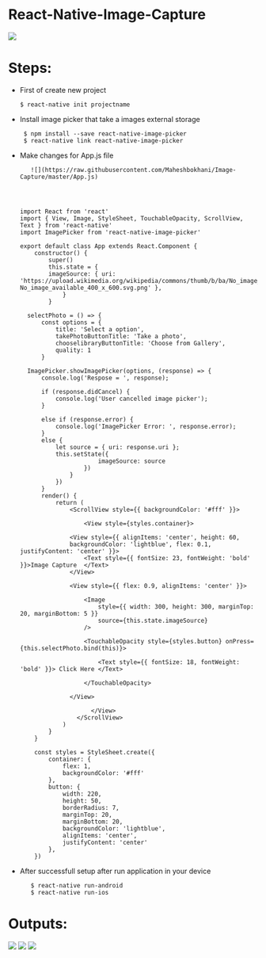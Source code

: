 # React-Native-Image-Capture

![](https://aboutreact.com/wp-content/uploads/2018/07/react_native_camera-1.png)

# Steps:

* First of create new project 
   
      $ react-native init projectname
   
   
* Install image picker that take a images external storage

       $ npm install --save react-native-image-picker
       $ react-native link react-native-image-picker
      
* Make changes for App.js file

         ![](https://raw.githubusercontent.com/Maheshbokhani/Image-Capture/master/App.js)




      import React from 'react'
      import { View, Image, StyleSheet, TouchableOpacity, ScrollView, Text } from 'react-native'
      import ImagePicker from 'react-native-image-picker'

      export default class App extends React.Component {
          constructor() {
              super()
              this.state = { 
              imageSource: { uri:                       'https://upload.wikimedia.org/wikipedia/commons/thumb/b/ba/No_image_available_400_x_600.svg/2000px-   No_image_available_400_x_600.svg.png' },
                  }
              }

        selectPhoto = () => {
            const options = {
                title: 'Select a option',
                takePhotoButtonTitle: 'Take a photo',
                chooselibraryButtonTitle: 'Choose from Gallery',
                quality: 1
            }

        ImagePicker.showImagePicker(options, (response) => {
            console.log('Respose = ', response);

            if (response.didCancel) {
                console.log('User cancelled image picker');
            }

            else if (response.error) {
                console.log('ImagePicker Error: ', response.error);
            }
            else {
                let source = { uri: response.uri };
                this.setState({
                            imageSource: source
                        })
                    }
                })
            }
            render() {
                return (
                    <ScrollView style={{ backgroundColor: '#fff' }}>

                        <View style={styles.container}>

                    <View style={{ alignItems: 'center', height: 60, 
                    backgroundColor: 'lightblue', flex: 0.1, justifyContent: 'center' }}>
                        <Text style={{ fontSize: 23, fontWeight: 'bold' }}>Image Capture  </Text>
                    </View>

                    <View style={{ flex: 0.9, alignItems: 'center' }}>

                        <Image
                            style={{ width: 300, height: 300, marginTop: 20, marginBottom: 5 }}
                            source={this.state.imageSource}
                        />

                        <TouchableOpacity style={styles.button} onPress={this.selectPhoto.bind(this)}>

                            <Text style={{ fontSize: 18, fontWeight: 'bold' }}> Click Here </Text>

                        </TouchableOpacity>

                    </View>

                          </View>
                      </ScrollView>
                  )
              }
          }

          const styles = StyleSheet.create({
              container: {
                  flex: 1,
                  backgroundColor: '#fff'
              },
              button: {
                  width: 220,
                  height: 50,
                  borderRadius: 7,
                  marginTop: 20,
                  marginBottom: 20,
                  backgroundColor: 'lightblue',
                  alignItems: 'center',
                  justifyContent: 'center'
              },
          })





* After successfull setup after run application in your device

         $ react-native run-android
         $ react-native run-ios



# Outputs: 

![](https://firebasestorage.googleapis.com/v0/b/imagestore-b2432.appspot.com/o/Screenshot_2019-03-01-18-51-59.png?alt=media&token=2fae88cf-8dff-4caa-9e03-5783d1462564) ![](https://firebasestorage.googleapis.com/v0/b/imagestore-b2432.appspot.com/o/Screenshot_2019-03-01-18-52-03.png?alt=media&token=e553af92-82e7-4b5f-9e5e-53468367e423)  ![](https://firebasestorage.googleapis.com/v0/b/imagestore-b2432.appspot.com/o/Screenshot_2019-03-01-18-52-53.png?alt=media&token=8011fff1-89d2-41fc-baa3-fd581c486afd)


